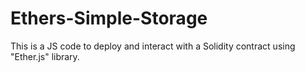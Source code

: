 # Ethers-Simple-Storage
This is a JS code to deploy and interact with a Solidity contract using "Ether.js" library.
